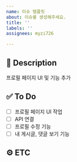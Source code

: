 ```yaml
---
name: 이슈 템플릿
about: 이슈를 생성해주세요.
title: ''
labels: ''
assignees: myzi726

---
```


## 📜 Description
프로필 페이지 UI 및 기능 추가


## ✅ To Do
- [ ] 프로필 페이지 UI 작업
- [ ] API 연결
- [ ] 프로필 수정 기능
- [ ] 내 게시글, 댓글 보기 기능

## ⚙️ ETC
